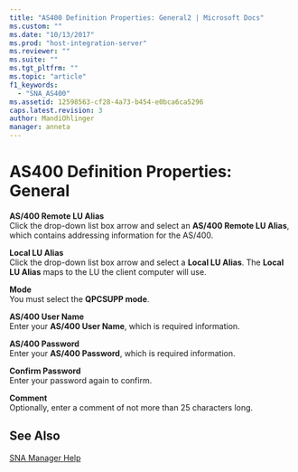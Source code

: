 ```yaml
---
title: "AS400 Definition Properties: General2 | Microsoft Docs"
ms.custom: ""
ms.date: "10/13/2017"
ms.prod: "host-integration-server"
ms.reviewer: ""
ms.suite: ""
ms.tgt_pltfrm: ""
ms.topic: "article"
f1_keywords: 
  - "SNA_AS400"
ms.assetid: 12598563-cf28-4a73-b454-e0bca6ca5296
caps.latest.revision: 3
author: MandiOhlinger
manager: anneta
---
```

# AS400 Definition Properties: General
**AS/400 Remote LU Alias**  
 Click the drop-down list box arrow and select an **AS/400 Remote LU Alias**, which contains addressing information for the AS/400.  
  
 **Local LU Alias**  
 Click the drop-down list box arrow and select a **Local LU Alias**. The **Local LU Alias** maps to the LU the client computer will use.  
  
 **Mode**  
 You must select the **QPCSUPP mode**.  
  
 **AS/400 User Name**  
 Enter your **AS/400 User Name**, which is required information.  
  
 **AS/400 Password**  
 Enter your **AS/400 Password**, which is required information.  
  
 **Confirm Password**  
 Enter your password again to confirm.  
  
 **Comment**  
 Optionally, enter a comment of not more than 25 characters long.  
  
## See Also  
 [SNA Manager Help](../core/sna-manager-help.md)